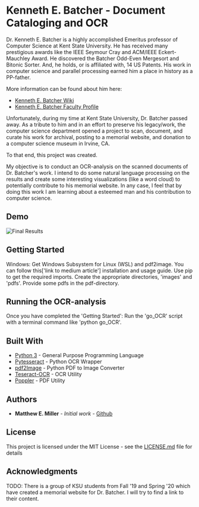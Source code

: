 # Kenneth E. Batcher - Document Cataloging and OCR

Dr. Kenneth E. Batcher is a highly accomplished Emeritus professor of Computer Science at Kent State University.  He has received many prestigious awards like the IEEE Seymour Cray and ACM/IEEE Eckert-Mauchley Award.  He discovered the Batcher Odd-Even Mergesort and Bitonic Sorter.  And, he holds, or is affiliated with, 14 US Patents.  His work in computer science and parallel processing earned him a place in history as a PP-father.

More information can be found about him here:
- [Kenneth E. Batcher Wiki](https://en.wikipedia.org/wiki/Ken_Batcher)
- [Kenneth E. Batcher Faculty Profile](https://www.kent.edu/cs/kenneth-e-batcher)

Unfortunately, during my time at Kent State University, Dr. Batcher passed away.  As a tribute to him and in an effort to preserve his legacy/work, the computer science department opened a project to scan, document, and curate his work for archival, posting to a memorial website, and donation to a computer science museum in Irvine, CA.

To that end, this project was created.

My objective is to conduct an OCR-analysis on the scanned documents of Dr. Batcher's work.  I intend to do some natural language processing on the results and create some interesting visualizations (like a word cloud) to potentially contribute to his memorial website.  In any case, I feel that by doing this work I am learning about a esteemed man and his contribution to computer science.

## Demo

![Final Results](https://github.com/matmill5/KenBatcherPP-OCR/blob/master/Demo_Image.png)

## Getting Started

Windows:
Get Windows Subsystem for Linux (WSL) and pdf2image.  You can follow this['link to medium article'] installation and usage guide.
Use pip to get the required imports.
Create the appropriate directories, 'images' and 'pdfs'.
Provide some pdfs in the pdf-directory.

## Running the OCR-analysis

Once you have completed the 'Getting Started':
Run the 'go_OCR' script with a terminal command like 'python go_OCR'.

## Built With

* [Python 3](https://www.python.org/download/releases/3.0/) - General Purpose Programming Language
* [Pytesseract](https://pypi.org/project/pytesseract/) - Python OCR Wrapper
* [pdf2Image](https://pypi.org/project/pdf2image/) - Python PDF to Image Converter
* [Teseract-OCR](https://en.wikipedia.org/wiki/Tesseract_(software)) - OCR Utility
* [Poppler](https://en.wikipedia.org/wiki/Poppler_(software)) - PDF Utility

## Authors

* **Matthew E. Miller** - *Initial work* - [Github](https://github.com/matmill5)

## License

This project is licensed under the MIT License - see the [LICENSE.md](LICENSE.md) file for details

## Acknowledgments

TODO:
There is a group of KSU students from Fall '19 and Spring '20 which have created a memorial website for Dr. Batcher.  I will try to find a link to their content.
